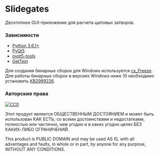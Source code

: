 # Slidegates
Десктопное GUI-приложение для расчета щитовых затворов.

### Зависимости
- [Python 3.6.1+](https://www.python.org/downloads/)
- [PyQt5](https://pypi.python.org/pypi/PyQt5)
- [pyqt5-tools](https://pypi.python.org/pypi/pyqt5-tools)
- [GetText](http://gnuwin32.sourceforge.net/packages/gettext.htm)

Для создания бинарных сборок для Windows используется [cx_Freeze](https://pypi.python.org/pypi/cx_Freeze).
Для работы бинарных сборок в версиях Windows ниже 10 необходимо установить [KB2999226](https://support.microsoft.com/en-us/kb/2999226).

### Авторские права
[![CC0](https://licensebuttons.net/p/zero/1.0/88x31.png)](http://creativecommons.org/publicdomain/zero/1.0/)

Этот продукт является ОБЩЕСТВЕННЫМ ДОСТОЯНИЕМ и может быть использован КАК ЕСТЬ, со всеми достоинствами и недостатками, полностью или частично, кем угодно и в каких угодно целях БЕЗ КАКИХ-ЛИБО ОГРАНИЧЕНИЙ.

This product is PUBLIC DOMAIN and may be used AS IS, with all advantages and faults, in whole or in part, by anyone for any purpose, WITHOUT ANY CONDITIONS.
